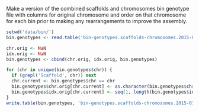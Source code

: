 
Make a version of the combined scaffolds and chromosomes bin genotype file with columns for original chromosome and order on that chromosome for each bin prior to making any rearrangements to improve the assembly.

```r
setwd('data/bin/')
bin.genotypes <- read.table('bin-genotypes.scaffolds-chromosomes.2015-07-13', header=T)

chr.orig <- NaN
idx.orig <- NaN
bin.genotypes <- cbind(chr.orig, idx.orig, bin.genotypes)

for (chr in unique(bin.genotypes$chr)) {
  if (grepl('Scaffold', chr)) next
  chr.current <- bin.genotypes$chr == chr
  bin.genotypes$chr.orig[chr.current] <- as.character(bin.genotypes$chr[chr.current])
  bin.genotypes$idx.orig[chr.current] <- seq(1, length(bin.genotypes$idx.orig[chr.current]))
}
write.table(bin.genotypes, 'bin-genotypes.scaffolds-chromosomes.2015-07-13.indexed', quote=F, sep='\t', row.names=F)
```
